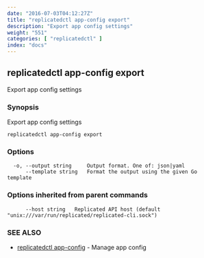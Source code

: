 ```yaml
---
date: "2016-07-03T04:12:27Z"
title: "replicatedctl app-config export"
description: "Export app config settings"
weight: "551"
categories: [ "replicatedctl" ]
index: "docs"
---
```


## replicatedctl app-config export

Export app config settings

### Synopsis


Export app config settings

```
replicatedctl app-config export
```

### Options

```
  -o, --output string     Output format. One of: json|yaml
      --template string   Format the output using the given Go template
```

### Options inherited from parent commands

```
      --host string   Replicated API host (default "unix:///var/run/replicated/replicated-cli.sock")
```

### SEE ALSO
* [replicatedctl app-config](/docs/reference/replicatedctl/replicatedctl_app-config/)	 - Manage app config

